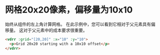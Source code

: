 # 网格20x20像素，偏移量为10x10

始终从组件的左上角计算网格。 在此示例中，您可以看到它相对于父元素具有偏移量。 这对于父元素中的成本要求很重要。

```html
<vdrr :grid="[20,20]" :x="10" :y="10">
  <p>Grid 20x20 starting with a 10x10 offset</p>
</vdrr>
```

